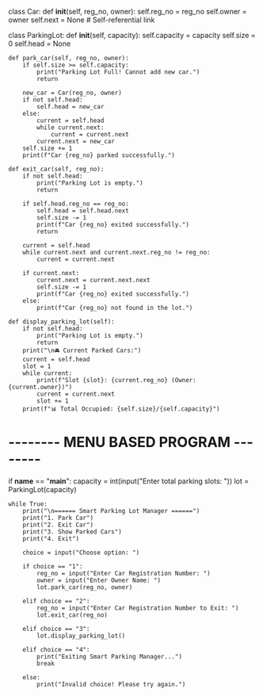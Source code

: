 class Car:
    def __init__(self, reg_no, owner):
        self.reg_no = reg_no
        self.owner = owner
        self.next = None   # Self-referential link

class ParkingLot:
    def __init__(self, capacity):
        self.capacity = capacity
        self.size = 0
        self.head = None

    def park_car(self, reg_no, owner):
        if self.size >= self.capacity:
            print("Parking Lot Full! Cannot add new car.")
            return

        new_car = Car(reg_no, owner)
        if not self.head:
            self.head = new_car
        else:
            current = self.head
            while current.next:
                current = current.next
            current.next = new_car
        self.size += 1
        print(f"Car {reg_no} parked successfully.")

    def exit_car(self, reg_no):
        if not self.head:
            print("Parking Lot is empty.")
            return

        if self.head.reg_no == reg_no:
            self.head = self.head.next
            self.size -= 1
            print(f"Car {reg_no} exited successfully.")
            return

        current = self.head
        while current.next and current.next.reg_no != reg_no:
            current = current.next

        if current.next:
            current.next = current.next.next
            self.size -= 1
            print(f"Car {reg_no} exited successfully.")
        else:
            print(f"Car {reg_no} not found in the lot.")

    def display_parking_lot(self):
        if not self.head:
            print("Parking Lot is empty.")
            return
        print("\n🚘 Current Parked Cars:")
        current = self.head
        slot = 1
        while current:
            print(f"Slot {slot}: {current.reg_no} (Owner: {current.owner})")
            current = current.next
            slot += 1
        print(f"📊 Total Occupied: {self.size}/{self.capacity}")


# -------- MENU BASED PROGRAM --------
if __name__ == "__main__":
    capacity = int(input("Enter total parking slots: "))
    lot = ParkingLot(capacity)

    while True:
        print("\n====== Smart Parking Lot Manager ======")
        print("1. Park Car")
        print("2. Exit Car")
        print("3. Show Parked Cars")
        print("4. Exit")

        choice = input("Choose option: ")

        if choice == "1":
            reg_no = input("Enter Car Registration Number: ")
            owner = input("Enter Owner Name: ")
            lot.park_car(reg_no, owner)

        elif choice == "2":
            reg_no = input("Enter Car Registration Number to Exit: ")
            lot.exit_car(reg_no)

        elif choice == "3":
            lot.display_parking_lot()

        elif choice == "4":
            print("Exiting Smart Parking Manager...")
            break

        else:
            print("Invalid choice! Please try again.")
